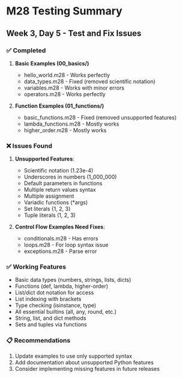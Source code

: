# M28 Testing Summary

## Week 3, Day 5 - Test and Fix Issues

### ✅ Completed
1. **Basic Examples (00_basics/)**
   - hello_world.m28 - Works perfectly
   - data_types.m28 - Fixed (removed scientific notation)
   - variables.m28 - Works with minor errors
   - operators.m28 - Works perfectly

2. **Function Examples (01_functions/)**
   - basic_functions.m28 - Fixed (removed unsupported features)
   - lambda_functions.m28 - Mostly works
   - higher_order.m28 - Mostly works

### ❌ Issues Found
1. **Unsupported Features**:
   - Scientific notation (1.23e-4)
   - Underscores in numbers (1_000_000)
   - Default parameters in functions
   - Multiple return values syntax
   - Multiple assignment
   - Variadic functions (*args)
   - Set literals {1, 2, 3}
   - Tuple literals (1, 2, 3)

2. **Control Flow Examples Need Fixes**:
   - conditionals.m28 - Has errors
   - loops.m28 - For loop syntax issue
   - exceptions.m28 - Parse error

### ✅ Working Features
- Basic data types (numbers, strings, lists, dicts)
- Functions (def, lambda, higher-order)
- List/dict dot notation for access
- List indexing with brackets
- Type checking (isinstance, type)
- All essential builtins (all, any, round, etc.)
- String, list, and dict methods
- Sets and tuples via functions

### 📋 Recommendations
1. Update examples to use only supported syntax
2. Add documentation about unsupported Python features
3. Consider implementing missing features in future releases